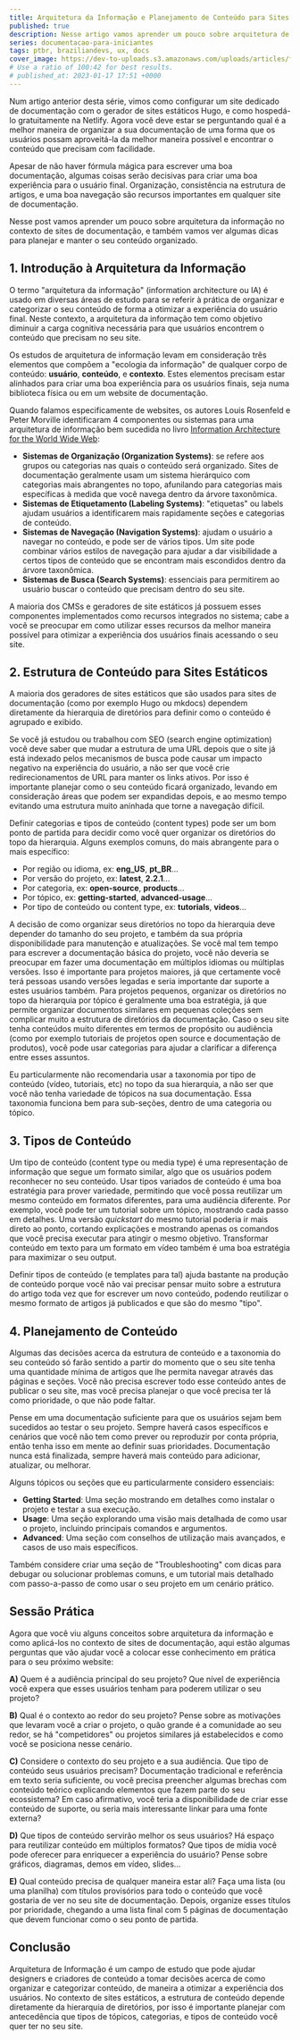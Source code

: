 ```yaml
---
title: Arquitetura da Informação e Planejamento de Conteúdo para Sites de Documentação
published: true
description: Nesse artigo vamos aprender um pouco sobre arquitetura de informação no contexto de sites de documentação, e também como planejar o seu conteúdo.
series: documentacao-para-iniciantes
tags: ptbr, braziliandevs, ux, docs 
cover_image: https://dev-to-uploads.s3.amazonaws.com/uploads/articles/fca8nbacizt0emk9ukir.png
# Use a ratio of 100:42 for best results.
# published_at: 2023-01-17 17:51 +0000
---
```



Num artigo anterior desta série, vimos como configurar um site dedicado de documentação com o gerador de sites estáticos Hugo, e como hospedá-lo gratuitamente na Netlify. Agora você deve estar se perguntando qual é a melhor maneira de organizar a sua documentação de uma forma que os usuários possam aproveitá-la da melhor maneira possível e encontrar o conteúdo que precisam com facilidade.

Apesar de não haver fórmula mágica para escrever uma boa documentação, algumas coisas serão decisivas para criar uma boa experiência para o usuário final. Organização, consistência na estrutura de artigos, e uma boa navegação são recursos importantes em qualquer site de documentação.

Nesse post vamos aprender um pouco sobre arquitetura da informação no contexto de sites de documentação, e também vamos ver algumas dicas para planejar e manter o seu conteúdo organizado.

## 1. Introdução à Arquitetura da Informação
O termo "arquitetura da informação" (information architecture ou IA) é usado em diversas áreas de estudo para se referir à prática de organizar e categorizar o seu conteúdo de forma a otimizar a experiência do usuário final. Neste contexto, a arquitetura da informação tem como objetivo diminuir a carga cognitiva necessária para que usuários encontrem o conteúdo que precisam no seu site.

Os estudos de arquitetura de informação levam em consideração três elementos que compõem a "ecologia da informação" de qualquer corpo de conteúdo: **usuário**, **conteúdo**, e **contexto**. Estes elementos precisam estar alinhados para criar uma boa experiência para os usuários finais, seja numa biblioteca física ou em um website de documentação.

Quando falamos especificamente de websites, os autores Louis Rosenfeld e Peter Morville identificaram 4 componentes ou sistemas para uma arquitetura de informação bem sucedida no livro [Information Architecture for the World Wide Web](https://books.google.nl/books/about/Information_Architecture_for_the_World_W.html?id=hLdcLklZOFAC&redir_esc=y):

- **Sistemas de Organização (Organization Systems)**: se refere aos grupos ou categorias nas quais o conteúdo será organizado. Sites de documentação geralmente usam um sistema hierárquico com categorias mais abrangentes no topo, afunilando para categorias mais específicas à medida que você navega dentro da árvore taxonômica.
- **Sistemas de Etiquetamento (Labeling Systems)**: "etiquetas" ou labels ajudam usuários a identificarem mais rapidamente seções e categorias de conteúdo.
- **Sistemas de Navegação (Navigation Systems)**: ajudam o usuário a navegar no conteúdo, e pode ser de vários tipos. Um site pode combinar vários estilos de navegação para ajudar a dar visibilidade a certos tipos de conteúdo que se encontram mais escondidos dentro da árvore taxonômica. 
- **Sistemas de Busca (Search Systems)**: essenciais para permitirem ao usuário buscar o conteúdo que precisam dentro do seu site. 

A maioria dos CMSs e geradores de site estáticos já possuem esses componentes implementados como recursos integrados no sistema; cabe a você se preocupar em como utilizar esses recursos da melhor maneira possível para otimizar a experiência dos usuários finais acessando o seu site.

## 2. Estrutura de Conteúdo para Sites Estáticos
A maioria dos geradores de sites estáticos que são usados para sites de documentação (como por exemplo Hugo ou mkdocs) dependem diretamente da hierarquia de diretórios para definir como o conteúdo é agrupado e exibido.  

Se você já estudou ou trabalhou com SEO (search engine optimization) você deve saber que mudar a estrutura de uma URL depois que o site já está indexado pelos mecanismos de busca pode causar um impacto negativo na experiência do usuário, a não ser que você crie redirecionamentos de URL para manter os links ativos. Por isso é importante planejar como o seu conteúdo ficará organizado, levando em consideração áreas que podem ser expandidas depois, e ao mesmo tempo evitando uma estrutura muito aninhada que torne a navegação difícil.

Definir categorias e tipos de conteúdo (content types) pode ser um bom ponto de partida para decidir como você quer organizar os diretórios do topo da hierarquia. Alguns exemplos comuns, do mais abrangente para o mais específico:

- Por região ou idioma, ex: **eng_US**, **pt_BR**...
- Por versão do projeto, ex: **latest**, **2.2.1**...
- Por categoria, ex: **open-source**, **products**...
- Por tópico, ex: **getting-started**, **advanced-usage**...
- Por tipo de conteúdo ou content type, ex: **tutorials**, **videos**...

A decisão de como organizar seus diretórios no topo da hierarquia deve depender do tamanho do seu projeto, e também da sua própria disponibilidade para manutenção e atualizações. Se você mal tem tempo para escrever a documentação básica do projeto, você não deveria se preocupar em fazer uma documentação em múltiplos idiomas ou múltiplas versões. Isso é importante para projetos maiores, já que certamente você terá pessoas usando versões legadas e seria importante dar suporte a estes usuários também.
Para projetos pequenos, organizar os diretórios no topo da hierarquia por tópico é geralmente uma boa estratégia, já que permite organizar documentos similares em pequenas coleções sem complicar muito a estrutura de diretórios da documentação. Caso o seu site tenha conteúdos muito diferentes em termos de propósito ou audiência (como por exemplo tutoriais de projetos open source e documentação de produtos), você pode usar categorias para ajudar a clarificar a diferença entre esses assuntos.

Eu particularmente não recomendaria usar a taxonomia por tipo de conteúdo (vídeo, tutoriais, etc) no topo da sua hierarquia, a não ser que você não tenha variedade de tópicos na sua documentação. Essa taxonomia funciona bem para sub-seções, dentro de uma categoria ou tópico.

## 3. Tipos de Conteúdo
Um tipo de conteúdo (content type ou media type) é uma representação de informação que segue um formato similar, algo que os usuários podem reconhecer no seu conteúdo. Usar tipos variados de conteúdo é uma boa estratégia para prover variedade, permitindo que você possa reutilizar um mesmo conteúdo em formatos diferentes, para uma audiência diferente. Por exemplo, você pode ter um tutorial sobre um tópico, mostrando cada passo em detalhes. Uma versão _quickstart_ do mesmo tutorial poderia ir mais direto ao ponto, cortando explicações e mostrando apenas os comandos que você precisa executar para atingir o mesmo objetivo. Transformar conteúdo em texto para um formato em vídeo também é uma boa estratégia para maximizar o seu output.

Definir tipos de conteúdo (e templates para tal) ajuda bastante na produção de conteúdo porque você não vai precisar pensar muito sobre a estrutura do artigo toda vez que for escrever um novo conteúdo, podendo reutilizar o mesmo formato de artigos já publicados e que são do mesmo "tipo".

## 4. Planejamento de Conteúdo
Algumas das decisões acerca da estrutura de conteúdo e a taxonomia do seu conteúdo só farão sentido a partir do momento que o seu site tenha uma quantidade mínima de artigos que lhe permita navegar através das páginas e seções. Você não precisa escrever todo esse conteúdo antes de publicar o seu site, mas você precisa planejar o que você precisa ter lá como prioridade, o que não pode faltar. 

Pense em uma documentação suficiente para que os usuários sejam bem sucedidos ao testar o seu projeto. Sempre haverá casos específicos e cenários que você não tem como prever ou reproduzir por conta própria, então tenha isso em mente ao definir suas prioridades. Documentação nunca está finalizada, sempre haverá mais conteúdo para adicionar, atualizar, ou melhorar.

Alguns tópicos ou seções que eu particularmente considero essenciais:

- **Getting Started**: Uma seção mostrando em detalhes como instalar o projeto e testar a sua execução.
- **Usage**: Uma seção explorando uma visão mais detalhada de como usar o projeto, incluindo principais comandos e argumentos.
- **Advanced**: Uma seção com conselhos de utilização mais avançados, e casos de uso mais específicos.

Também considere criar uma seção de "Troubleshooting" com dicas para debugar ou solucionar problemas comuns, e um tutorial mais detalhado com passo-a-passo de como usar o seu projeto em um cenário prático.

## Sessão Prática
Agora que você viu alguns conceitos sobre arquitetura da informação e como aplicá-los no contexto de sites de documentação, aqui estão algumas perguntas que vão ajudar você a colocar esse conhecimento em prática para o seu próximo website:

**A)** Quem é a audiência principal do seu projeto? Que nível de experiência você expera que esses usuários tenham para poderem utilizar o seu projeto?

**B)** Qual é o contexto ao redor do seu projeto? Pense sobre as motivações que levaram você a criar o projeto, o quão grande é a comunidade ao seu redor, se há "competidores" ou projetos similares já estabelecidos e como você se posiciona nesse cenário.

**C)** Considere o contexto do seu projeto e a sua audiência. Que tipo de conteúdo seus usuários precisam? Documentação tradicional e referência em texto seria suficiente, ou você precisa preencher algumas brechas com conteúdo teórico explicando elementos que fazem parte do seu ecossistema? Em caso afirmativo, você teria a disponibilidade de criar esse conteúdo de suporte, ou seria mais interessante linkar para uma fonte externa?

**D)** Que tipos de conteúdo servirão melhor os seus usuários? Há espaço para reutilizar conteúdo em múltiplos formatos? Que tipos de mídia você pode oferecer para enriquecer a experiência do usuário? Pense sobre gráficos, diagramas, demos em vídeo, slides…

**E)** Qual conteúdo precisa de qualquer maneira estar ali? Faça uma lista (ou uma planilha) com títulos provisórios para todo o conteúdo que você gostaria de ver no seu site de documentação. Depois, organize esses títulos por prioridade, chegando a uma lista final com 5 páginas de documentação que devem funcionar como o seu ponto de partida.

## Conclusão
Arquitetura de Informação é um campo de estudo que pode ajudar designers e criadores de conteúdo a tomar decisões acerca de como organizar e categorizar conteúdo, de maneira a otimizar a experiência dos usuários. No contexto de sites estáticos, a estrutura de conteúdo depende diretamente da hierarquia de diretórios, por isso é importante planejar com antecedência que tipos de tópicos, categorias, e tipos de conteúdo você quer ter no seu site.


